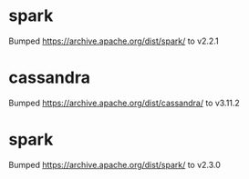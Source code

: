 
# spark
Bumped https://archive.apache.org/dist/spark/ to v2.2.1

# cassandra
Bumped https://archive.apache.org/dist/cassandra/ to v3.11.2

# spark
Bumped https://archive.apache.org/dist/spark/ to v2.3.0
